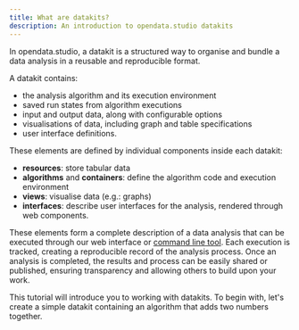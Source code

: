 ```yaml
---
title: What are datakits?
description: An introduction to opendata.studio datakits
---
```


In opendata.studio, a datakit is a structured way to organise and bundle a data
analysis in a reusable and reproducible format.

A datakit contains:

- the analysis algorithm and its execution environment
- saved run states from algorithm executions
- input and output data, along with configurable options
- visualisations of data, including graph and table specifications
- user interface definitions.

These elements are defined by individual components inside each datakit:

- **resources**: store tabular data
- **algorithms** and **containers**: define the algorithm code and execution
  environment
- **views**: visualise data (e.g.: graphs)
- **interfaces**: describe user interfaces for the analysis, rendered through
  web components.

These elements form a complete description of a data analysis that can be
executed through our web interface or
[command line tool](https://github.com/opendatastudio/cli). Each execution is
tracked, creating a reproducible record of the analysis process. Once an
analysis is completed, the results and process can be easily shared or
published, ensuring transparency and allowing others to build upon your work.

This tutorial will introduce you to working with datakits. To begin with, let's
create a simple datakit containing an algorithm that adds two numbers together.
